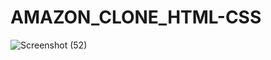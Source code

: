 # AMAZON_CLONE_HTML-CSS

![Screenshot (52)](https://github.com/SoumyadeepGhosh16/AMAZON_CLONE_HTML-CSS/assets/139796191/e13b76b8-aaec-4539-9306-61d10b67f3d2)
